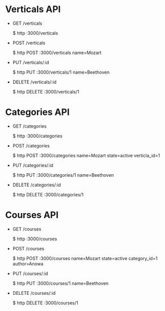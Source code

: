 # Verticals API

* GET /verticals

  $ http :3000/verticals

* POST /verticals

  $ http POST :3000/verticals name=Mozart

* PUT /verticals/:id

  $ http PUT :3000/verticals/1 name=Beethoven

* DELETE /verticals/:id

  $ http DELETE :3000/verticals/1
  

# Categories API

* GET /categories

  $ http :3000/categories

* POST /categories

  $ http POST :3000/categories name=Mozart state=active verticla_id=1

* PUT /categories/:id

  $ http PUT :3000/categories/1 name=Beethoven

* DELETE /categories/:id

  $ http DELETE :3000/categories/1
  
    
# Courses API

* GET /courses

  $ http :3000/courses

* POST /courses

  $ http POST :3000/courses name=Mozart state=active category_id=1 author=Anowa

* PUT /courses/:id

  $ http PUT :3000/courses/1 name=Beethoven

* DELETE /courses/:id

  $ http DELETE :3000/courses/1